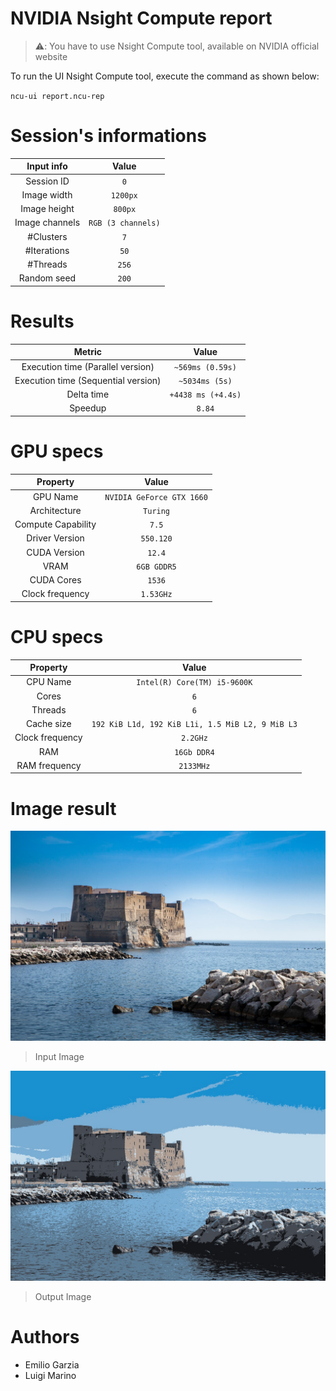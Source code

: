 # NVIDIA Nsight Compute report

> ⚠️: You have to use Nsight Compute tool, available on NVIDIA official website

To run the UI Nsight Compute tool, execute the command as shown below:

`ncu-ui report.ncu-rep`

# Session's informations

| Input info | Value |
|:-:|:-:|
| Session ID | `0` |
| Image width | `1200px` |
| Image height | `800px` |
| Image channels | `RGB (3 channels)` |
| #Clusters | `7` |
| #Iterations | `50` |
| #Threads | `256` |
| Random seed | `200` |

# Results

| Metric | Value |
|:-:|:-:|
| Execution time (Parallel version)| `~569ms (0.59s)` |
| Execution time (Sequential version)| `~5034ms (5s)` |
| Delta time | `+4438 ms (+4.4s)` |
| Speedup | `8.84` |

# GPU specs

| Property | Value |
|:-:|:-:|
| GPU Name | `NVIDIA GeForce GTX 1660` |
| Architecture | `Turing` |
| Compute Capability | `7.5` |
| Driver Version | `550.120` |
| CUDA Version | `12.4` |
| VRAM  | `6GB GDDR5` |
| CUDA Cores  | `1536` |
| Clock frequency | `1.53GHz` |

# CPU specs

| Property | Value |
|:-:|:-:|
| CPU Name | `Intel(R) Core(TM) i5-9600K` |
| Cores | `6` |
| Threads | `6` |
| Cache size | `192 KiB L1d, 192 KiB L1i, 1.5 MiB L2, 9 MiB L3` |
| Clock frequency | `2.2GHz` |
| RAM | `16Gb DDR4` |
| RAM frequency | `2133MHz` |

# Image result

![input](./input_image.jpg)

> Input Image

![output](output_image.jpg)

> Output Image

# Authors

* Emilio Garzia
* Luigi Marino